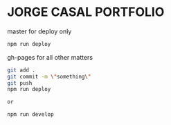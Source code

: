 # JORGE CASAL PORTFOLIO

master for deploy only 

```sh
npm run deploy
```

gh-pages for all other matters 

```sh
git add .
git commit -m \"something\"
git push
npm run deploy

or 

npm run develop
```
